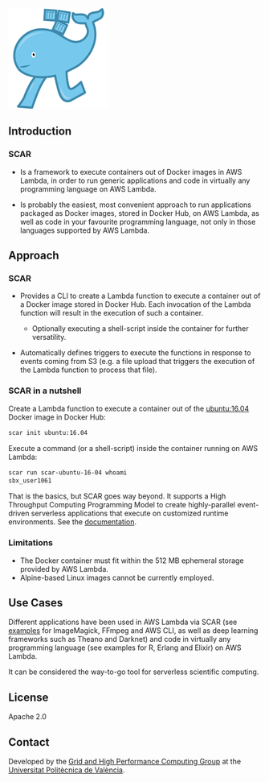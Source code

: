 ![SCAR](images/scar-200x200-transparent.png?raw=true)

## Introduction

### SCAR

* Is a framework to execute containers out of Docker images in AWS Lambda, in order to run generic applications and code in virtually any programming language on AWS Lambda.

* Is probably the easiest, most convenient approach to run applications packaged as Docker images, stored in Docker Hub, on AWS Lambda, as well as code in your favourite programming language, not only in those languages supported by AWS Lambda.

## Approach

### SCAR 

* Provides a CLI to create a Lambda function to execute a container out of a Docker image stored in Docker Hub. Each invocation of the Lambda function will result in the execution of such a container.
  * Optionally executing a shell-script inside the container for further versatility.

* Automatically defines triggers to execute the functions in response to events coming from S3 (e.g. a file upload that triggers the execution of the Lambda function to process that file).

### SCAR in a nutshell

Create a Lambda function to execute a container out of the [ubuntu:16.04](https://hub.docker.com/r/library/ubuntu/tags/16.04/) Docker image in Docker Hub:

```sh
scar init ubuntu:16.04
```

Execute a command (or a shell-script) inside the container running on AWS Lambda:

```sh
scar run scar-ubuntu-16-04 whoami
sbx_user1061
```

That is the basics, but SCAR goes way beyond. It supports a High Throughput Computing Programming Model to create highly-parallel event-driven serverless applications that execute on customized runtime environments. See the [documentation](https://github.com/grycap/scar).

### Limitations

* The Docker container must fit within the 512 MB ephemeral storage provided by AWS Lambda.
* Alpine-based Linux images cannot be currently employed.

## Use Cases

Different applications have been used in AWS Lambda via SCAR (see [examples](https://github.com/grycap/scar/tree/master/examples/README.md) for ImageMagick, FFmpeg and AWS CLI, as well as deep learning frameworks such as Theano and Darknet) and code in virtually any programming language (see examples for R, Erlang and Elixir) on AWS Lambda.

It can be considered the way-to-go tool for serverless scientific computing.

## License

Apache 2.0 

## Contact
Developed by the [Grid and High Performance Computing Group](https://github.com/grycap) at the [Universitat Politècnica de València](http://www.upv.es).



